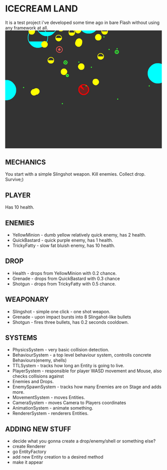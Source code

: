 #  ICECREAM LAND
It is a test project i've developed some time ago in bare Flash without using any framework at all.
![alt tag](https://raw.githubusercontent.com/m4yers/icecreamland/master/pics/pic3.jpg)

## MECHANICS
You start with a simple Slingshot weapon. Kill enemies. Collect drop. Survive;)

## PLAYER
Has 10 health.

## ENEMIES
 - YellowMinion - dumb yellow relatively quick enemy, has 2 health.
 - QuickBastard - quick purple enemy, has 1 health.
 - TrickyFatty - slow fat bluish enemy, has 10 health.

## DROP
 - Health - drops from YellowMinion with 0.2 chance.
 - Grenade - drops from QuickBastard with 0.3 chance
 - Shotgun - drops from TrickyFatty with 0.5 chance.

## WEAPONARY
 - Slingshot - simple one click - one shot weapon.
 - Grenade - upon impact bursts into 8 Slingahot-like bullets
 - Shotgun - fires three bullets, has 0.2 seconds cooldown.

## SYSTEMS
 - PhysicsSystem - very basic collision detection.
 - BehaviourSystem - a top level behaviour system, controlls concrete Behaviours(enemy, shells)
 - TTLSystem - tracks how long an Entity is going to live.
 - PlayerSystem - responsible for player WASD movement and Mouse, also checks collisions against
 - Enemies and Drops.
 - EnemySpawnSystem - tracks how many Enemies are on Stage and adds more.
 - MovementSystem - moves Entities.
 - CameraSystem - moves Camera to Players coordinates
 - AnimationSystem - animate something.
 - RendererSystem - renderers Entities.

## ADDING NEW STUFF
- decide what you gonna create a drop/enemy/shell or something else?
- create Renderer
- go EntityFactory
- add new Entity creation to a desired method
- make it appear
